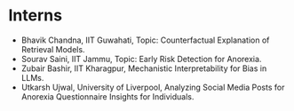 
Interns
=============
* Bhavik Chandna, IIT Guwahati, Topic: Counterfactual Explanation of Retrieval Models.
* Sourav Saini, IIT Jammu, Topic: Early Risk Detection for Anorexia.
* Zubair Bashir, IIT Kharagpur, Mechanistic Interpretability for Bias in LLMs.
* Utkarsh Ujwal, University of Liverpool, Analyzing Social Media Posts for Anorexia Questionnaire
Insights for Individuals.

